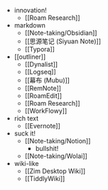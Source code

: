 - innovation!
    - [[Roam Research]]
- markdown
    - [[Note-taking/Obsidian]]
    - [[思源笔记 (Siyuan Note)]]
    - [[Typora]]
- [[outliner]]
    - [[Dynalist]]
    - [[Logseq]]
    - [[幕布 (Mubu)]]
    - [[RemNote]]
    - [[RoamEdit]]
    - [[Roam Research]]
    - [[WorkFlowy]]
- rich text
    - [[Evernote]]
- suck it!
    - [[Note-taking/Notion]]
        - bullshit!
    - [[Note-taking/Wolai]]
- wiki-like
    - [[Zim Desktop Wiki]]
    - [[TiddlyWiki]]
